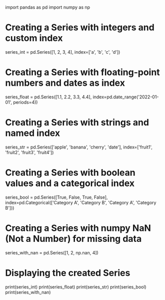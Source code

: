 import pandas as pd
import numpy as np

# Creating a Series with integers and custom index
series_int = pd.Series([1, 2, 3, 4], index=['a', 'b', 'c', 'd'])

# Creating a Series with floating-point numbers and dates as index
series_float = pd.Series([1.1, 2.2, 3.3, 4.4], index=pd.date_range('2022-01-01', periods=4))

# Creating a Series with strings and named index
series_str = pd.Series(['apple', 'banana', 'cherry', 'date'], index=['fruit1', 'fruit2', 'fruit3', 'fruit4'])

# Creating a Series with boolean values and a categorical index
series_bool = pd.Series([True, False, True, False], index=pd.Categorical(['Category A', 'Category B', 'Category A', 'Category B']))

# Creating a Series with numpy NaN (Not a Number) for missing data
series_with_nan = pd.Series([1, 2, np.nan, 4])

# Displaying the created Series
print(series_int)
print(series_float)
print(series_str)
print(series_bool)
print(series_with_nan)

